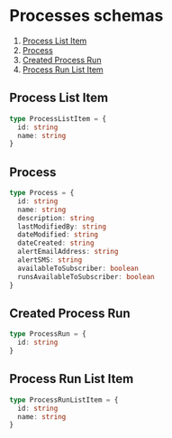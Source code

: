 # Processes schemas

1. [Process List Item](#process-list-item)
2. [Process](#process)
3. [Created Process Run](#created-process-run)
4. [Process Run List Item](#process-run-list-item)

## Process List Item

```typescript
type ProcessListItem = {
  id: string
  name: string
}
```

## Process

```typescript
type Process = {
  id: string
  name: string
  description: string
  lastModifiedBy: string
  dateModified: string
  dateCreated: string
  alertEmailAddress: string
  alertSMS: string
  availableToSubscriber: boolean
  runsAvailableToSubscriber: boolean
}
```

## Created Process Run

```typescript
type ProcessRun = {
  id: string
}
```

## Process Run List Item

```typescript
type ProcessRunListItem = {
  id: string
  name: string
}